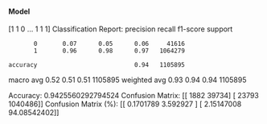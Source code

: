 #### Model
[1 1 0 ... 1 1 1]
Classification Report:
              precision    recall  f1-score   support

           0       0.07      0.05      0.06     41616
           1       0.96      0.98      0.97   1064279

    accuracy                           0.94   1105895
   macro avg       0.52      0.51      0.51   1105895
weighted avg       0.93      0.94      0.94   1105895

Accuracy: 0.9425560292794524
Confusion Matrix:
[[   1882   39734]
 [  23793 1040486]]
Confusion Matrix (%):
[[ 0.1701789   3.592927  ]
 [ 2.15147008 94.08542402]]
